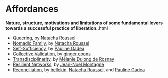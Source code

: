 # Affordances

**Nature, structure, motivations and limitations of some fundamental levers towards a successful practice of liberation.**.html


* [Queering](queering.html), by [Natacha Roussel](../authors/natacha-roussel.html)
* [Nomadic Family](nomadic-family.html), by [Natacha Roussel](../authors/natacha-roussel.html)
* [Self-Sufficiency](self-sufficiency.html), by [Pauline Gadea](../authors/pauline-gadea.html)
* [Collective Validation](collective-validation.html), by [ginger coons](../authors/ginger-coons.html)
* [Transdisciplinarity](transdisciplinarity.html), by [Mélanie Dulong de Rosnay](../authors/melanie-dulong-de-rosnay.html)
* [Resilient Networks](resilient-networks.html), by [Jean-Noel Montagné](../authors/jean-noel-montagne.html)
* [Reconciliation](reconciliation.html), by [hellekin](../authors/hellekin.html), [Natacha Roussel](../authors/natacha-roussel.html), and [Pauline Gadea](../authors/pauline-gadea.html)
